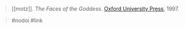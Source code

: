 > [[motz]]. *The Faces of the Goddess*. [Oxford University Press](oxford-univeristy-press.md), 1997.

> #nodoi #link